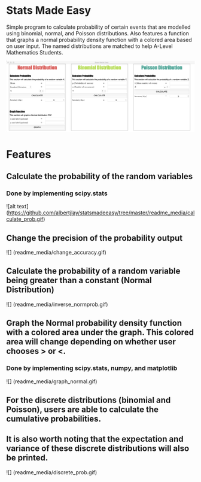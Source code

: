 # Stats Made Easy

Simple program to calculate probability of certain events that are modelled using binomial, normal, and Poisson distributions.
Also features a function that graphs a normal probability density function with a colored area based on user input.
The named distributions are matched to help A-Level Mathematics Students.

![](readme_media/general_GUI.png)


# Features
## Calculate the probability of the random variables
### Done by implementing scipy.stats
![alt text] (https://github.com/albertjlay/statsmadeeasy/tree/master/readme_media/calculate_prob.gif)

## Change the precision of the probability output
![] (readme_media/change_accuracy.gif)

## Calculate the probability of a random variable being greater than a constant (Normal Distribution)
![] (readme_media/inverse_normprob.gif)

## Graph the Normal probability density function with a colored area under the graph. This colored area will change depending on whether user chooses > or <.
### Done by implementing scipy.stats, numpy, and matplotlib
![] (readme_media/graph_normal.gif)

## For the discrete distributions (binomial and Poisson), users are able to calculate the cumulative probabilities.
## It is also worth noting that the expectation and variance of these discrete distributions will also be printed.
![] (readme_media/discrete_prob.gif)
